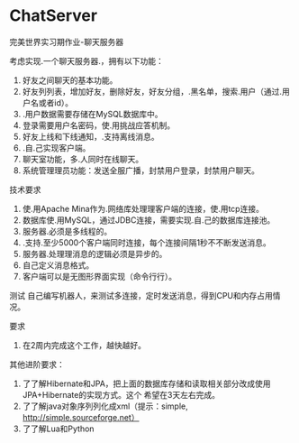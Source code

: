 # ChatServer
完美世界实习期作业-聊天服务器

考虑实现.一个聊天服务器.，拥有以下功能：
1. 好友之间聊天的基本功能。
2. 好友列列表，增加好友，删除好友，好友分组，.黑名单，搜索.用户（通过.用户名或者id）。
3. .用户数据需要存储在MySQL数据库中。
4. 登录需要用户名密码，使.用挑战应答机制。
5. 好友上线和下线通知，.支持离线消息。
6. .自.己实现客户端。
7. 聊天室功能，多.人同时在线聊天。
8. 系统管理理员功能：发送全服广播，封禁用户登录，封禁用户聊天。


技术要求
1. 使.用Apache Mina作为.网络库处理理客户端的连接，使.用tcp连接。
2. 数据库使.用MySQL，通过JDBC连接，需要实现.自.己的数据库连接池。
3. 服务器.必须是多线程的。
4. .支持.至少5000个客户端同时连接，每个连接间隔1秒不不断发送消息。
5. 服务器.处理理消息的逻辑必须是异步的。
6. 自己定义消息格式。
7. 客户端可以是无图形界面实现（命令行行）。


测试
自己编写机器人，来测试多连接，定时发送消息，得到CPU和内存占用情况。


要求
1. 在2周内完成这个工作，越快越好。

其他进阶要求：
1. 了了解Hibernate和JPA，把上面的数据库存储和读取相关部分改成使用JPA+Hibernate的实现方式。这个
希望在3天左右完成。
2. 了了解java对象序列列化成xml（提示：simple, http://simple.sourceforge.net）
3. 了了解Lua和Python
